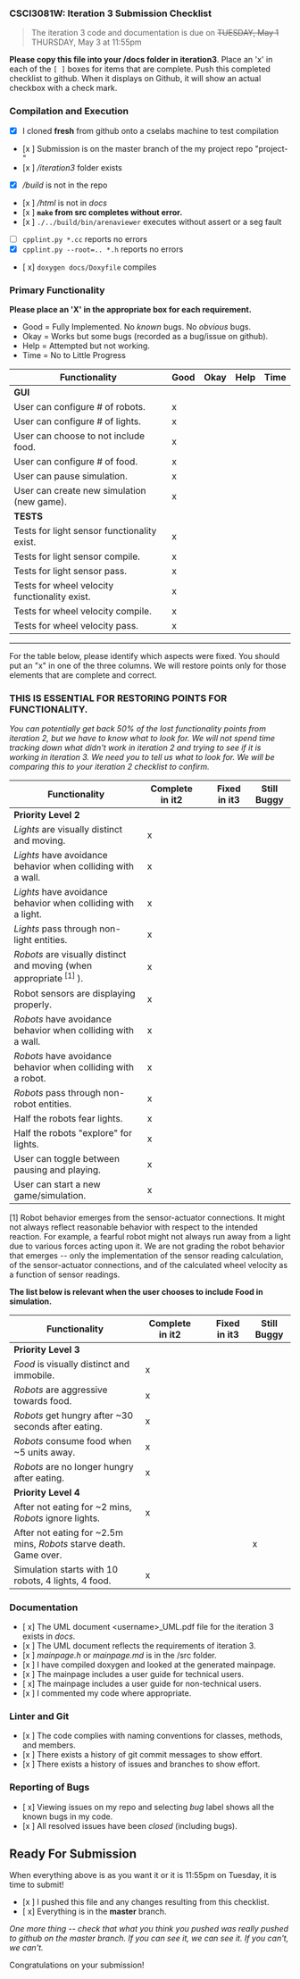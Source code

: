 ### CSCI3081W: Iteration 3 Submission Checklist

> The iteration 3 code and documentation is due on <del>TUESDAY, May 1</del> THURSDAY, May 3 at 11:55pm

**__Please copy this file into your /docs folder in iteration3__**. Place an 'x' in each of the `[ ]` boxes for items that are complete. Push this completed checklist to github. When it displays on Github, it will show an actual checkbox with a check mark.

### Compilation and Execution

- [x] I cloned **fresh** from github onto a cselabs machine to test compilation
- [x ] Submission is on the master branch of the my project repo "project-<username>"
- [x ] _/iteration3_ folder exists
- [x] _/build_ is not in the repo
- [x ] _/html_ is not in _docs_
- [x ] **__`make` from src completes without error.__**
- [x ] `./../build/bin/arenaviewer` executes without assert or a seg fault
- [ ] `cpplint.py *.cc` reports no errors
- [x] `cpplint.py --root=.. *.h` reports no errors
- [ x] `doxygen docs/Doxyfile` compiles

### Primary Functionality

**__Please place an 'X' in the appropriate box for each requirement.__**
- Good = Fully Implemented. No _known_ bugs. No _obvious_ bugs.
- Okay = Works but some bugs (recorded as a bug/issue on github).
- Help = Attempted but not working.
- Time = No to Little Progress

| Functionality | Good | Okay | Help | Time |
| -------- | -------- | -------- | -------- | --------- |
| **__GUI__** |
| User can configure # of robots. | x |  |  |  |
| User can configure # of lights. | x |  |  |  |
| User can choose to not include food. | x |  |  |  |
| User can configure # of food. | x |  |  |  |
| User can pause simulation. |x  |  |  |  |
| User can create new simulation (new game). | x |  |  |  |
| **__TESTS__** |
| Tests for light sensor functionality exist. | x |  |  |  |
| Tests for light sensor compile. | x |  |  |  |
| Tests for light sensor pass. |x  |  |  |  |
| Tests for wheel velocity functionality exist. | x |  |  |  |
| Tests for wheel velocity compile. |x  |  |  |  |
| Tests for wheel velocity pass. | x |  |  |  | |

<hr>

For the table below, please identify which aspects were fixed. You should put an "x" in one of the three columns. We will restore points only for those elements that are complete and correct.

### THIS IS ESSENTIAL FOR RESTORING POINTS FOR FUNCTIONALITY.
*You can potentially get back 50% of the lost functionality points from iteration 2, but we have to know what to look for. We will not spend time tracking down what didn't work in iteration 2 and trying to see if it is working in iteration 3. We need you to tell us what to look for. We will be comparing this to your iteration 2 checklist to confirm.*


| Functionality | Complete in it2 | | Fixed in it3 | Still Buggy |
| -------- | -------- |-| -------- | -------- |
| **__Priority Level 2__** |
| _Lights_ are visually distinct and moving. | x||  |   |
| _Lights_ have avoidance behavior when colliding with a wall. | x ||  |   |
| _Lights_ have avoidance behavior when colliding with a light. | x ||  |   |
| _Lights_ pass through non-light entities. |x  ||  |   |
| _Robots_ are visually distinct and moving (when appropriate<sup> [1] </sup>). |x  ||  |   |
| Robot sensors are displaying properly. |x  ||  |   |
| _Robots_ have avoidance behavior when colliding with a wall. | x ||  |   |
| _Robots_ have avoidance behavior when colliding with a robot. | x ||  |   |
| _Robots_ pass through non-robot entities. | x ||  |   |
| Half the robots fear lights. | x ||  |   |
| Half the robots "explore" for lights. | x ||  |   |
| User can toggle between pausing and playing. | x ||  |   |
| User can start a new game/simulation. |  x||  |   | |

[1] Robot behavior emerges from the sensor-actuator connections. It might not always reflect reasonable behavior with respect to the intended reaction. For example, a fearful robot might not always run away from a light due to various forces acting upon it. We are not grading the robot behavior that emerges -- only the implementation of the sensor reading calculation, of the sensor-actuator connections, and of the calculated wheel velocity as a function of sensor readings.

**__The list below is relevant when the user chooses to include Food in simulation.__**

| Functionality | Complete in it2 || Fixed in it3 | Still Buggy |
| -------- | -------- |-| -------- | -------- |
| **__Priority Level 3__** |
| _Food_ is visually distinct and immobile. |x  ||  |   |
| _Robots_ are aggressive towards food. | x ||  |   |
| _Robots_ get hungry after ~30 seconds after eating. | x ||  |   |
| _Robots_ consume food when ~5 units away. | x ||  |   |
| _Robots_ are no longer hungry after eating. | x ||  |   |
| **__Priority Level 4__** |
| After not eating for ~2 mins, _Robots_ ignore lights. | x ||  |   |
| After not eating for ~2.5m mins, _Robots_ starve death. Game over. |  ||  |  x |
| Simulation starts with 10 robots, 4 lights, 4 food. |  x||  |   | |


### Documentation

- [ x] The UML document &lt;username&gt;_UML.pdf file for the iteration 3 exists in _docs_.
- [x ] The UML document reflects the requirements of iteration 3.
- [x ] _mainpage.h_ or _mainpage.md_ is in the /src folder.
- [x ] I have compiled doxygen and looked at the generated mainpage.
- [x ] The mainpage includes a user guide for technical users.
- [ x] The mainpage includes a user guide for non-technical users.
- [x ] I commented my code where appropriate.

### Linter and Git
- [x ] The code complies with naming conventions for classes, methods, and members.
- [x ] There exists a history of git commit messages to show effort.
- [x ] There exists a history of issues and branches to show effort.

### Reporting of Bugs
- [ x] Viewing issues on my repo and selecting _bug_ label shows all the known bugs in my code.
- [x ] All resolved issues have been _closed_ (including bugs).


## Ready For Submission

When everything above is as you want it or it is 11:55pm on Tuesday, it is time to submit!

- [x ] I pushed this file and any changes resulting from this checklist.
- [ x] Everything is in the **__master__** branch.

_One more thing -- check that what you think you pushed was really pushed to github on the master branch. If you can see it, we can see it. If you can't, we can't._

Congratulations on your submission!
